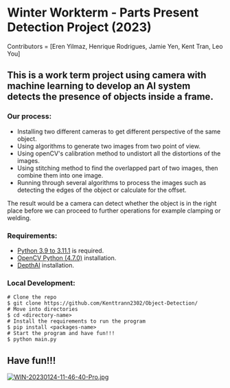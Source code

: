 # Winter Workterm - Parts Present Detection Project (2023)

Contributors = [Eren Yilmaz, Henrique Rodrigues, Jamie Yen, Kent Tran, Leo You]

## This is a work term project using camera with machine learning to develop an AI system detects the presence of objects inside a frame.

### Our process:
+ Installing two different cameras to get different perspective of the same object.
+ Using algorithms to generate two images from two point of view.
+ Using openCV's calibration method to undistort all the distortions of the images.
+ Using stitching method to find the overlapped part of two images, then combine them into one image.
+ Running through several algorithms to process the images such as detecting the edges of the object or calculate for the offset. 

The result would be a camera can detect whether the object is in the right place before we can proceed to further operations for example clamping or welding. 

### Requirements:
+ [Python 3.9 to 3.11.1](https://www.python.org/downloads/release/python-3111/) is required.
+ [OpenCV Python (4.7.0)](https://pypi.org/project/opencv-python/) installation.
+ [DepthAI](https://docs.luxonis.com/projects/api/en/latest/install/) installation.

### Local Development:
```
# Clone the repo
$ git clone https://github.com/Kenttrann2302/Object-Detection/
# Move into directories
$ cd <directory-name>
# Install the requirements to run the program
$ pip install <packages-name>
# Start the program and have fun!!!
$ python main.py
```

## Have fun!!!

[![WIN-20230124-11-46-40-Pro.jpg](https://i.postimg.cc/5tM5sxcQ/WIN-20230124-11-46-40-Pro.jpg)](https://postimg.cc/9DJqMHQc)
